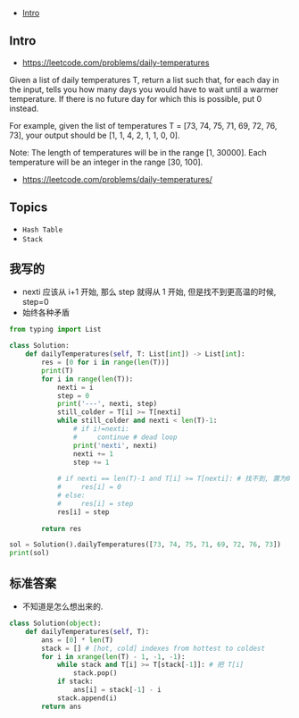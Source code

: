 - [Intro](#intro)

## Intro

- https://leetcode.com/problems/daily-temperatures


Given a list of daily temperatures T, return a list such that, for each day in the input, tells you how many days you would have to wait until a warmer temperature.  If there is no future day for which this is possible, put 0 instead.

For example, given the list of temperatures T = [73, 74, 75, 71, 69, 72, 76, 73], your output should be [1, 1, 4, 2, 1, 1, 0, 0].

Note:
The length of temperatures will be in the range [1, 30000].
Each temperature will be an integer in the range [30, 100].



- https://leetcode.com/problems/daily-temperatures/



## Topics

- `Hash Table`
- `Stack`


## 我写的

- nexti 应该从 i+1 开始, 那么 step 就得从 1 开始, 但是找不到更高温的时候, step=0
- 始终各种矛盾

```py
from typing import List

class Solution:
    def dailyTemperatures(self, T: List[int]) -> List[int]:
        res = [0 for i in range(len(T))]
        print(T)
        for i in range(len(T)):
            nexti = i
            step = 0
            print('---', nexti, step)
            still_colder = T[i] >= T[nexti]
            while still_colder and nexti < len(T)-1:
                # if i!=nexti:
                #     continue # dead loop
                print('nexti', nexti)
                nexti += 1
                step += 1
            
            # if nexti == len(T)-1 and T[i] >= T[nexti]: # 找不到, 置为0
            #     res[i] = 0
            # else:
            #     res[i] = step
            res[i] = step
        
        return res

sol = Solution().dailyTemperatures([73, 74, 75, 71, 69, 72, 76, 73])
print(sol)
```


## 标准答案

- 不知道是怎么想出来的.

```py
class Solution(object):
    def dailyTemperatures(self, T):
        ans = [0] * len(T)
        stack = [] # [hot, cold] indexes from hottest to coldest
        for i in xrange(len(T) - 1, -1, -1):
            while stack and T[i] >= T[stack[-1]]: # 把 T[i] 
                stack.pop()
            if stack:
                ans[i] = stack[-1] - i
            stack.append(i)
        return ans
```